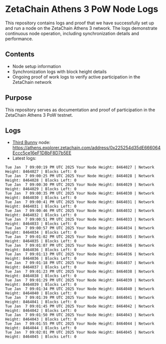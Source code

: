 # ZetaChain Athens 3 PoW Node Logs
This repository contains logs and proof that we have successfully set up and run a node on the ZetaChain Athens 3 network. The logs demonstrate continuous node operation, including synchronization details and performance.

## Contents
- Node setup information
- Synchronization logs with block height details
- Ongoing proof of work logs to verify active participation in the ZetaChain network

## Purpose
This repository serves as documentation and proof of participation in the ZetaChain Athens 3 PoW testnet.

## Logs

- [Third Bunny](https://thirdbunny.xyz/) node: https://athens.explorer.zetachain.com/address/0x225254d35dE666064Eccc5ce16eF1D8bF8D7b5EE
- Latest logs:
```
Tue Jan  7 09:00:19 PM UTC 2025 Your Node Height: 8464027 | Network Height: 8464027 | Blocks Left: 0
Tue Jan  7 09:00:25 PM UTC 2025 Your Node Height: 8464028 | Network Height: 8464028 | Blocks Left: 0
Tue Jan  7 09:00:30 PM UTC 2025 Your Node Height: 8464029 | Network Height: 8464029 | Blocks Left: 0
Tue Jan  7 09:00:35 PM UTC 2025 Your Node Height: 8464030 | Network Height: 8464030 | Blocks Left: 0
Tue Jan  7 09:00:41 PM UTC 2025 Your Node Height: 8464031 | Network Height: 8464031 | Blocks Left: 0
Tue Jan  7 09:00:46 PM UTC 2025 Your Node Height: 8464032 | Network Height: 8464032 | Blocks Left: 0
Tue Jan  7 09:00:51 PM UTC 2025 Your Node Height: 8464033 | Network Height: 8464033 | Blocks Left: 0
Tue Jan  7 09:00:57 PM UTC 2025 Your Node Height: 8464034 | Network Height: 8464034 | Blocks Left: 0
Tue Jan  7 09:01:02 PM UTC 2025 Your Node Height: 8464035 | Network Height: 8464035 | Blocks Left: 0
Tue Jan  7 09:01:07 PM UTC 2025 Your Node Height: 8464036 | Network Height: 8464036 | Blocks Left: 0
Tue Jan  7 09:01:13 PM UTC 2025 Your Node Height: 8464036 | Network Height: 8464036 | Blocks Left: 0
Tue Jan  7 09:01:18 PM UTC 2025 Your Node Height: 8464037 | Network Height: 8464037 | Blocks Left: 0
Tue Jan  7 09:01:23 PM UTC 2025 Your Node Height: 8464038 | Network Height: 8464038 | Blocks Left: 0
Tue Jan  7 09:01:29 PM UTC 2025 Your Node Height: 8464039 | Network Height: 8464039 | Blocks Left: 0
Tue Jan  7 09:01:34 PM UTC 2025 Your Node Height: 8464040 | Network Height: 8464040 | Blocks Left: 0
Tue Jan  7 09:01:39 PM UTC 2025 Your Node Height: 8464041 | Network Height: 8464041 | Blocks Left: 0
Tue Jan  7 09:01:45 PM UTC 2025 Your Node Height: 8464042 | Network Height: 8464042 | Blocks Left: 0
Tue Jan  7 09:01:50 PM UTC 2025 Your Node Height: 8464043 | Network Height: 8464043 | Blocks Left: 0
Tue Jan  7 09:01:55 PM UTC 2025 Your Node Height: 8464044 | Network Height: 8464044 | Blocks Left: 0
Tue Jan  7 09:02:01 PM UTC 2025 Your Node Height: 8464045 | Network Height: 8464045 | Blocks Left: 0
```
